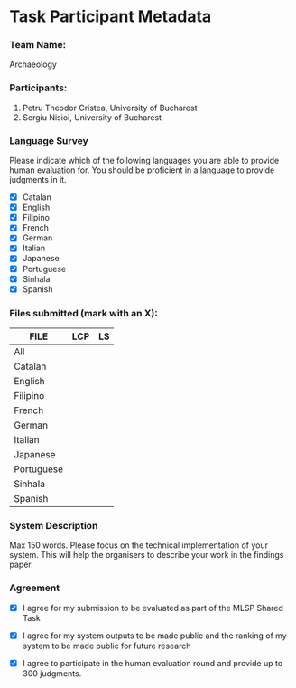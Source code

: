 # Task Participant Metadata

### Team Name: 

Archaeology

### Participants:

1. Petru Theodor Cristea, University of Bucharest
2. Sergiu Nisioi, University of Bucharest

### Language Survey

Please indicate which of the following languages you are able to provide human evaluation for. You should be proficient in a language to provide judgments in it.

 - [x] Catalan
 - [x] English
 - [x] Filipino
 - [x] French
 - [x] German
 - [x] Italian
 - [x] Japanese
 - [x] Portuguese
 - [x] Sinhala
 - [x] Spanish

### Files submitted (mark with an X):

| FILE        | LCP  | LS  |
| ------------|:----:|----:|
| All         |      |     |
| Catalan     |      |     |
| English     |      |     |
| Filipino    |      |     |
| French      |      |     |
| German      |      |     |
| Italian     |      |     |
| Japanese    |      |     |
| Portuguese  |      |     |
| Sinhala     |      |     |
| Spanish     |      |     |

### System Description

Max 150 words. Please focus on the technical implementation of your system. This will help the organisers to describe your work in the findings paper.

### Agreement

- [x] I agree for my submission to be evaluated as part of the MLSP Shared Task
- [x] I agree for my system outputs to be made public and the ranking of my system to be made public for future research
- [x] I agree to participate in the human evaluation round and provide up to 300 judgments.

